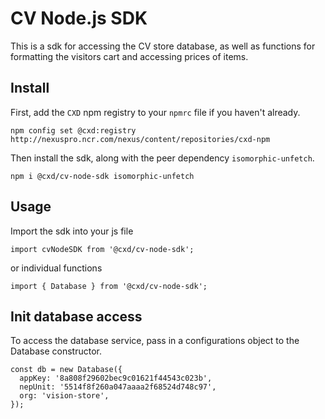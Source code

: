 # CV Node.js SDK

This is a sdk for accessing the CV store database, as well as functions for formatting the visitors cart and accessing prices of items.

## Install

First, add the `CXD` npm registry to your `npmrc` file if you haven't already.

```
npm config set @cxd:registry http://nexuspro.ncr.com/nexus/content/repositories/cxd-npm
```

Then install the sdk, along with the peer dependency `isomorphic-unfetch`.

```
npm i @cxd/cv-node-sdk isomorphic-unfetch
```

## Usage

Import the sdk into your js file

```
import cvNodeSDK from '@cxd/cv-node-sdk';
```

or individual functions

```
import { Database } from '@cxd/cv-node-sdk';
```

## Init database access

To access the database service, pass in a configurations object to the Database constructor.

```
const db = new Database({
  appKey: '8a808f29602bec9c01621f44543c023b',
  nepUnit: '5514f8f260a047aaaa2f68524d748c97',
  org: 'vision-store',
});
```
